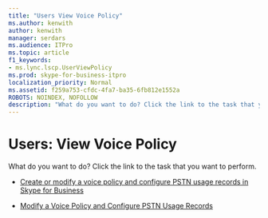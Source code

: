 ```yaml
---
title: "Users View Voice Policy"
ms.author: kenwith
author: kenwith
manager: serdars
ms.audience: ITPro
ms.topic: article
f1_keywords:
- ms.lync.lscp.UserViewPolicy
ms.prod: skype-for-business-itpro
localization_priority: Normal
ms.assetid: f259a753-cfdc-4fa7-ba35-6fb812e1552a
ROBOTS: NOINDEX, NOFOLLOW
description: "What do you want to do? Click the link to the task that you want to perform."
---
```


# Users: View Voice Policy

What do you want to do? Click the link to the task that you want to perform.

- [Create or modify a voice policy and configure PSTN usage records in Skype for Business](../../../deploy/deploy-enterprise-voice/voice-policy-and-pstn-usage-records.md)

- [Modify a Voice Policy and Configure PSTN Usage Records](https://technet.microsoft.com/library/6c53aaf5-218b-4bd4-8cea-31bc9d53f1bd.aspx)



